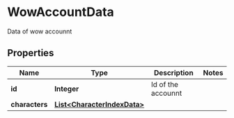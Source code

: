 

# WowAccountData

Data of wow accounnt

## Properties

Name | Type | Description | Notes
------------ | ------------- | ------------- | -------------
**id** | **Integer** | Id of the accounnt | 
**characters** | [**List&lt;CharacterIndexData&gt;**](CharacterIndexData.md) |  | 



